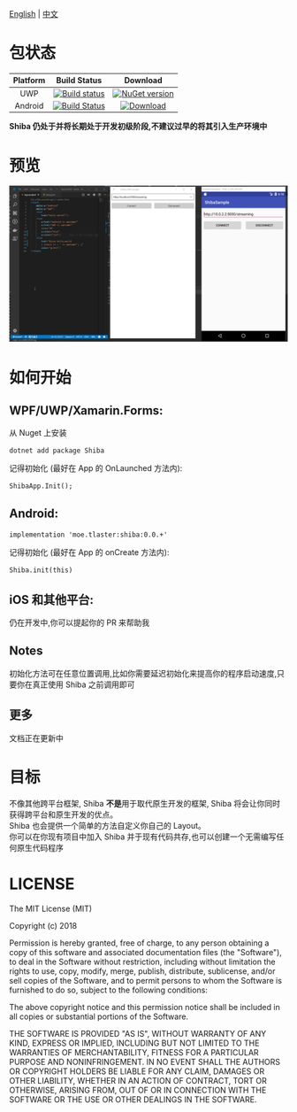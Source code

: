 [English](README.md) | [中文](README.zh.md)
# 包状态  
| Platform |  Build Status |  Download |
|:---:|:---:|:---:|
| UWP |[![Build status](https://github.com/ShibaJS/Shiba/workflows/UWP%20CI/badge.svg)](https://github.com/ShibaJS/Shiba/actions?workflow=UWP+CI) | [![NuGet version](https://badge.fury.io/nu/Shiba.svg)](https://badge.fury.io/nu/Shiba)|
| Android |[![Build Status](https://github.com/ShibaJS/Shiba/workflows/Android%20CI/badge.svg)](https://github.com/ShibaJS/Shiba/actions?workflow=Android+CI)|[![Download](https://api.bintray.com/packages/tlaster/Shiba/Shiba/images/download.svg)](https://bintray.com/tlaster/Shiba/Shiba/_latestVersion) |  

**Shiba 仍处于并将长期处于开发初级阶段,不建议过早的将其引入生产环境中** 

# 预览
![showcase](image/showcase.gif)

# 如何开始

## WPF/UWP/Xamarin.Forms:
从 Nuget 上安装
```
dotnet add package Shiba
```
记得初始化 (最好在 App 的 OnLaunched 方法内):  
```
ShibaApp.Init();
```

## Android:
```
implementation 'moe.tlaster:shiba:0.0.+'
```
记得初始化 (最好在 App 的 onCreate 方法内):  
```
Shiba.init(this)
```

## iOS 和其他平台:
仍在开发中,你可以提起你的 PR 来帮助我

## Notes
初始化方法可在任意位置调用,比如你需要延迟初始化来提高你的程序启动速度,只要你在真正使用 Shiba 之前调用即可

## 更多
文档正在更新中

# 目标
不像其他跨平台框架, Shiba **不是**用于取代原生开发的框架, Shiba 将会让你同时获得跨平台和原生开发的优点。  
Shiba 也会提供一个简单的方法自定义你自己的 Layout。  
你可以在你现有项目中加入 Shiba 并于现有代码共存,也可以创建一个无需编写任何原生代码程序  

# LICENSE
The MIT License (MIT)

Copyright (c) 2018

Permission is hereby granted, free of charge, to any person obtaining a copy of this software and associated documentation files (the "Software"), to deal in the Software without restriction, including without limitation the rights to use, copy, modify, merge, publish, distribute, sublicense, and/or sell copies of the Software, and to permit persons to whom the Software is furnished to do so, subject to the following conditions:

The above copyright notice and this permission notice shall be included in all copies or substantial portions of the Software.

THE SOFTWARE IS PROVIDED "AS IS", WITHOUT WARRANTY OF ANY KIND, EXPRESS OR IMPLIED, INCLUDING BUT NOT LIMITED TO THE WARRANTIES OF MERCHANTABILITY, FITNESS FOR A PARTICULAR PURPOSE AND NONINFRINGEMENT. IN NO EVENT SHALL THE AUTHORS OR COPYRIGHT HOLDERS BE LIABLE FOR ANY CLAIM, DAMAGES OR OTHER LIABILITY, WHETHER IN AN ACTION OF CONTRACT, TORT OR OTHERWISE, ARISING FROM, OUT OF OR IN CONNECTION WITH THE SOFTWARE OR THE USE OR OTHER DEALINGS IN THE SOFTWARE.
